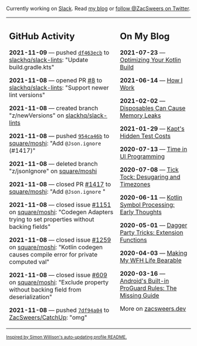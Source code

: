 Currently working on [Slack](https://slack.com/). Read [my blog](https://zacsweers.dev/) or [follow @ZacSweers on Twitter](https://twitter.com/ZacSweers).

<table><tr><td valign="top" width="60%">

## GitHub Activity
<!-- githubActivity starts -->
**2021-11-09** — pushed [`df463ecb`](https://github.com/slackhq/slack-lints/commit/df463ecb500487f7e6fe8444241a062d9024e1e1) to [slackhq/slack-lints](https://api.github.com/repos/slackhq/slack-lints): "Update build.gradle.kts"

**2021-11-08** — opened PR [#8](https://api.github.com/repos/slackhq/slack-lints/pulls/8) to [slackhq/slack-lints](https://api.github.com/repos/slackhq/slack-lints): "Support newer lint versions"

**2021-11-08** — created branch "z/newVersions" on [slackhq/slack-lints](https://api.github.com/repos/slackhq/slack-lints)

**2021-11-08** — pushed [`954ca46b`](https://github.com/square/moshi/commit/954ca46b9ed994e6e52a9fc613b2dc80a9da4b98) to [square/moshi](https://api.github.com/repos/square/moshi): "Add `@Json.ignore`  (#1417)"

**2021-11-08** — deleted branch "z/jsonIgnore" on [square/moshi](https://api.github.com/repos/square/moshi)

**2021-11-08** — closed PR [#1417](https://api.github.com/repos/square/moshi/pulls/1417) to [square/moshi](https://api.github.com/repos/square/moshi): "Add `@Json.ignore` "

**2021-11-08** — closed issue [#1151](https://api.github.com/repos/square/moshi/issues/1151) on [square/moshi](https://api.github.com/repos/square/moshi): "Codegen Adapters trying to set properties without backing fields"

**2021-11-08** — closed issue [#1259](https://api.github.com/repos/square/moshi/issues/1259) on [square/moshi](https://api.github.com/repos/square/moshi): "Kotlin codegen causes compile error for private computed val"

**2021-11-08** — closed issue [#609](https://api.github.com/repos/square/moshi/issues/609) on [square/moshi](https://api.github.com/repos/square/moshi): "Exclude property without backing field from deserialization"

**2021-11-08** — pushed [`7df94a04`](https://github.com/ZacSweers/CatchUp/commit/7df94a04160bfd084dcbe06b70201ad6aac88659) to [ZacSweers/CatchUp](https://api.github.com/repos/ZacSweers/CatchUp): "omg"
<!-- githubActivity ends -->
</td><td valign="top" width="40%">

## On My Blog
<!-- blog starts -->
**2021-07-23** — [Optimizing Your Kotlin Build](https://www.zacsweers.dev/optimizing-your-kotlin-build/)

**2021-06-14** — [How I Work](https://www.zacsweers.dev/how-i-work/)

**2021-02-02** — [Disposables Can Cause Memory Leaks](https://www.zacsweers.dev/disposables-can-cause-memory-leaks/)

**2021-01-29** — [Kapt's Hidden Test Costs](https://www.zacsweers.dev/kapts-hidden-test-costs/)

**2020-07-13** — [Time in UI Programming](https://www.zacsweers.dev/time-in-ui/)

**2020-07-08** — [Tick Tock: Desugaring and Timezones](https://www.zacsweers.dev/ticktock-desugaring-timezones/)

**2020-06-11** — [Kotlin Symbol Processing: Early Thoughts](https://www.zacsweers.dev/kotlin-symbol-processor-early-thoughts/)

**2020-05-01** — [Dagger Party Tricks: Extension Functions](https://www.zacsweers.dev/dagger-party-tricks-extension-functions/)

**2020-04-03** — [Making My WFH Life Bearable](https://www.zacsweers.dev/making-wfh-life-bearable/)

**2020-03-16** — [Android's Built-in ProGuard Rules: The Missing Guide](https://www.zacsweers.dev/android-proguard-rules/)
<!-- blog ends -->
More on [zacsweers.dev](https://zacsweers.dev/)
</td></tr></table>

<sub><a href="https://simonwillison.net/2020/Jul/10/self-updating-profile-readme/">Inspired by Simon Willison's auto-updating profile README.</a></sub>